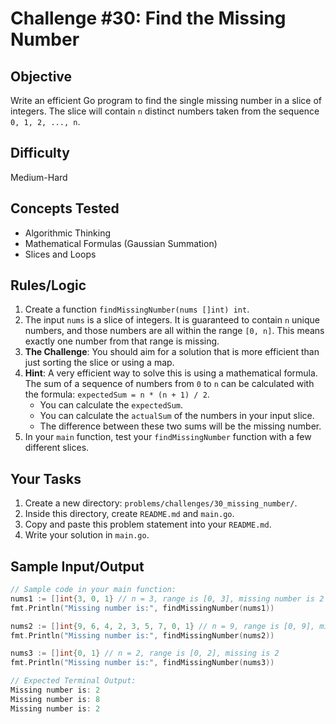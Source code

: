 # Challenge #30: Find the Missing Number

## Objective
Write an efficient Go program to find the single missing number in a slice of integers. The slice will contain `n` distinct numbers taken from the sequence `0, 1, 2, ..., n`.

## Difficulty
Medium-Hard

## Concepts Tested
* Algorithmic Thinking
* Mathematical Formulas (Gaussian Summation)
* Slices and Loops

## Rules/Logic
1.  Create a function `findMissingNumber(nums []int) int`.
2.  The input `nums` is a slice of integers. It is guaranteed to contain `n` unique numbers, and those numbers are all within the range `[0, n]`. This means exactly one number from that range is missing.
3.  **The Challenge**: You should aim for a solution that is more efficient than just sorting the slice or using a map.
4.  **Hint**: A very efficient way to solve this is using a mathematical formula. The sum of a sequence of numbers from `0` to `n` can be calculated with the formula: `expectedSum = n * (n + 1) / 2`.
    * You can calculate the `expectedSum`.
    * You can calculate the `actualSum` of the numbers in your input slice.
    * The difference between these two sums will be the missing number.
5.  In your `main` function, test your `findMissingNumber` function with a few different slices.

## Your Tasks
1.  Create a new directory: `problems/challenges/30_missing_number/`.
2.  Inside this directory, create `README.md` and `main.go`.
3.  Copy and paste this problem statement into your `README.md`.
4.  Write your solution in `main.go`.

## Sample Input/Output

```go
// Sample code in your main function:
nums1 := []int{3, 0, 1} // n = 3, range is [0, 3], missing number is 2
fmt.Println("Missing number is:", findMissingNumber(nums1))

nums2 := []int{9, 6, 4, 2, 3, 5, 7, 0, 1} // n = 9, range is [0, 9], missing is 8
fmt.Println("Missing number is:", findMissingNumber(nums2))

nums3 := []int{0, 1} // n = 2, range is [0, 2], missing is 2
fmt.Println("Missing number is:", findMissingNumber(nums3))

// Expected Terminal Output:
Missing number is: 2
Missing number is: 8
Missing number is: 2